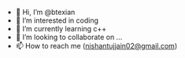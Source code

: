 - 👋 Hi, I’m @btexian
- 👀 I’m interested in coding
- 🌱 I’m currently learning c++
- 💞️ I’m looking to collaborate on ...
- 📫 How to reach me (nishantujjain02@gmail.com)

<!---
btexian/btexian is a ✨ special ✨ repository because its `README.md` (this file) appears on your GitHub profile.
You can click the Preview link to take a look at your changes.
--->
